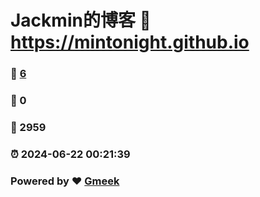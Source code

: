 # Jackmin的博客 :link: https://mintonight.github.io 
### :page_facing_up: [6](https://mintonight.github.io/tag.html) 
### :speech_balloon: 0 
### :hibiscus: 2959 
### :alarm_clock: 2024-06-22 00:21:39 
### Powered by :heart: [Gmeek](https://github.com/Meekdai/Gmeek)
